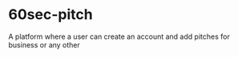 # 60sec-pitch
A platform where a user can create an account and add pitches for business or any other
